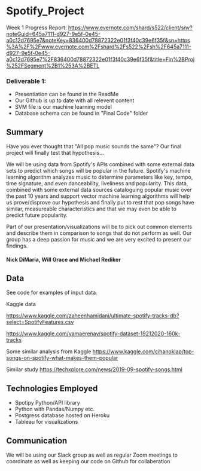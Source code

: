 # Spotify_Project

Week 1 Progress Report: https://www.evernote.com/shard/s522/client/snv?noteGuid=645a7111-d927-9e5f-0e45-a0c12d7695e7&noteKey=836400d78872322e01f3f40c39e6f35f&sn=https%3A%2F%2Fwww.evernote.com%2Fshard%2Fs522%2Fsh%2F645a7111-d927-9e5f-0e45-a0c12d7695e7%2F836400d78872322e01f3f40c39e6f35f&title=Fin%2BProj%252FSegment%2B1%253A%2BETL

### Deliverable 1: 

- Presentiation can be found in the ReadMe
- Our Github is up to date with all relevent content
- SVM file is our machine learning model
- Database schema can be found in "Final Code" folder

## Summary
Have you ever thought that "All pop music sounds the same"? Our final project will finally test that hypothesis...

We will be using data from Spotify's APIs combined with some external data sets to predict which songs will be popular in the future. Spotify's machine learning algorithm analyzes music to determine parameters like key, tempo, time signature, and even danceability, liveliness and popularity. This data, combined with some external data sources cataloguing popular music over the past 10 years and support vector machine learning algorithms will help us prove/disprove our hypothesis and finally put to rest that pop songs have similar, measureable characteristics and that we may even be able to predict future popularity.

Part of our presentation/visualizations will be to pick out common elements and describe them in comparison to songs that do not perform as well. Our group has a deep passion for music and we are very excited to present our findings.

#### Nick DiMaria, Will Grace and Michael Rediker

## Data
See code for examples of input data.

Kaggle data 

https://www.kaggle.com/zaheenhamidani/ultimate-spotify-tracks-db?select=SpotifyFeatures.csv

https://www.kaggle.com/yamaerenay/spotify-dataset-19212020-160k-tracks

Some similar analysis from Kaggle
https://www.kaggle.com/cihanoklap/top-songs-on-spotify-what-makes-them-popular

Similar study
https://techxplore.com/news/2019-09-spotify-songs.html

## Technologies Employed

- Spotipy Python/API library
- Python with Pandas/Numpy etc.
- Postgress database hosted on Heroku
- Tableau for visualizations

## Communication
We will be using our Slack group as well as regular Zoom meetings to coordinate as well as keeping our code on Github for collaberation

